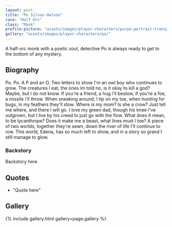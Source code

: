 ```yaml
---
layout: post
title: "Po Silvas-Owlson"
race: "Half Orc"
class: "Monk"
profile-picture: "assets/images/player-characters/po/po-portrait-transparent.png"
gallery: "assets/images/player-characters/po/"
---
```


<!-- Character tagline -->
A half-orc monk with a poetic soul, detective Po is always ready to get to the bottom of any mystery.

## Biography

Po. Po. A P and an O. Two letters to show I'm an owl boy who continues to grow. The creatures I eat, the ones im told no, is it okay to kill a god? Maybe, but I do not know. If you're a friend, a hug i'll bestow, if you're a foe, a missile i'll throw. When sneaking around, I tip on my toe, when hunting for bugs, in my feathers they'll stow. Where is my mom? Is she a crow? Just tell me where, and there I will go. I love my green dad, though his knee I've outgrown, but I live by his creed to just go with the flow. What does it mean, to be lycanthrope? Does it make me a beast, what lines must I toe? A piece of two worlds, together they're sewn, down the river of life I'll continue to row. This world, Edena, has so much left to show, and in a story so grand I still manage to glow.

### Backstory

Backstory here

## Quotes

- "Quote here"

## Gallery

{% include gallery.html gallery=page.gallery %}
